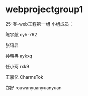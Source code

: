 # webprojectgroup1
25-春-web工程第一组
小组成员：

陈宇航 cyh-762

张讯启

孙朝冉 aykxq

任小珂 rxk9

王嘉亿 CharmsTok

郑好 rouwanyuanyuanyuan
